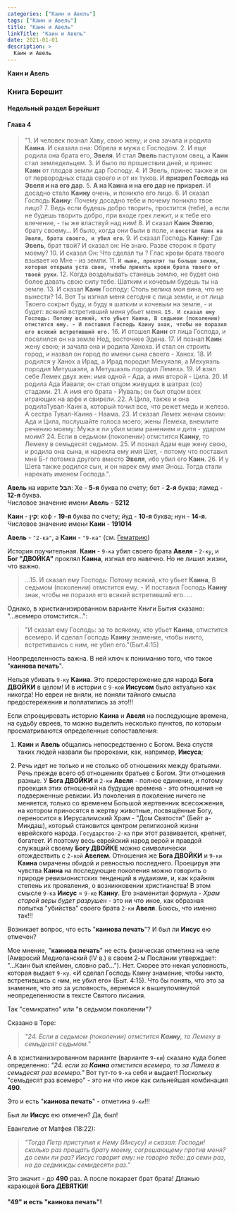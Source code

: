 ```yaml
---
categories: ["Каин и Авель"]
tags: ["Каин и Авель"]
title: "Каин и Авель"
linkTitle: "Каин и Авель"
date: 2021-01-01
description: >
  Каин и Авель
---
```


**Каин и Авель**

### Книга Берешит

#### Недельный раздел Берейшит

#### Глава 4

> "1. И человек познал Хаву, свою жену; и она зачала и родила **Каина**. И сказала она: Обрела я мужа с Господом. 2. И еще родила она брата его, **Эвеля**. И стал **Эвель** пастухом овец, а **Каин** стал земледельцем. 3. И было по прошествии дней, и принес **Каин** от плодов земли дар Господу. 4. И Эвель, принес также и он от первородных стада своего и от их туков. И **призрел Господь на **Эвеля** и на его дар**. 5. **А на **Каина** и на его дар не призрел**. И досадно стало **Каину** очень, и поникло его лицо. 6. И сказал Господь **Каину**: Почему досадно тебе и почему поникло твое лицо? 7. Ведь если будешь добро творить, простится (тебе), а если не будешь творить добро, при входе грех лежит, и к тебе его влечение, - ты же властвуй над ним! 8. И сказал **Каин** **Эвелю**, брату своему... И было, когда они были в поле, и **`восстал Каин на Эвеля, брата своего, и убил его`**. 9. И сказал Господь **Каину**: Где **Эвель**, брат твой? И сказал он: Не знаю. Разве сторож я брату моему? 10. И сказал Он: Что сделал ты ? Глас крови брата твоего взывает ко Мне - из земли. 11. **`И ныне, проклят ты больше земли, которая открыла уста свои, чтобы принять крови брата твоего от твоей руки`**. 12. Когда возделывать станешь землю, не будет она более давать свою силу тебе. Шатким и кочевым будешь ты на земле. 13. И сказал **Каин** Господу: Столь велика моя вина, что не вынести? 14. Вот Ты изгнал меня сегодня с лица земли, и от лица Твоего сокрыт буду, и буду я шатким и кочевым на земле, - и будет: всякий встретивший меня убьет меня. **`15. И сказал ему Господь: Потому всякий, кто убьет Каина, В седьмом (поколении) отмстится ему. - И поставил Господь Каину знак, чтобы не поразил его всякий встретивший его.`** 16. И отошел **Каин** от лица Господа, и поселился он на земле Нод, восточнее Эдена. 17. И познал **Каин** жену свою; и зачала она и родила Ханоха. И стал он строить город, и назвал он город по имени сына своего - Ханох. 18. И родился у Ханох а Ирад, а Ирад породил Мехуяэля, а Мехуяэль породил Метушаэля, а Метушаэль породил Лемеха. 19. И взял себе Лемех двух жен: имя одной - Ада, а имя второй - Цила. 20. И родила Ада Йаваля; он стал отцом живущих в шатрах (со) стадами. 21. А имя его брата - Йуваль; он был отцом всех играющих на арфе и свирели. 22. А Цила, также и она родилаТувал-Каин а, который точил все, что режет медь и железо. А сестра Тувал-Каина - Наама. 23. И сказал Лемех женам своим: Ада и Цила, послушайте голоса моего; жены Лемеха, внемлите речению моему: Мужа я ли убил моим ранением и дитя - ударом моим? 24. Если в седьмом (поколении) отмстится **Каину**, то Лемеху в семьдесят седьмом. 25. И познал Адам еще жену свою, и родила она сына, и нарекла ему имя Шет, - потому что поставил мне Б-г потомка другого вместо **Эвеля**, ибо убил его **Каин**. 26. И у Шета также родился сын, и он нарек ему имя Энош. Тогда стали нарекать именем Господа.".




**Авель** на иврите **הבל**: Хе - **5-я** буква по счету; бет - **2-я** буква; ламед - **12-я** буква.</br>
Числовое значение имени **Авель** - **5212**

**Каин** - **קין**: коф - **19-я** буква по счету; йуд - **10-я** буква; нун - **14-я**.</br>
Числовое значение имени **Каин** - **191014**

**Авель** - `"2-ка"`, а **Каин** - `"9-ка"` (см. [Гематрию](/docs/vektornoje-kolco/gematriya/))

История поучительная. **Каин** - `9-ка` убил своего брата **Авеля** - `2-ку`, и **Бог "ДВОЙКА"** проклял **Каина**, изгнал его навечно. Но не лишил жизни, что важно.

> ...15. И сказал ему Господь: Потому всякий, кто убьет **Каина**, В седьмом (поколении) отмстится ему. - И поставил Господь **Каину** знак, чтобы не поразил его всякий встретивший его. ...


Однако, в христианизированном варианте Книги Бытия сказано: "...всемеро отомстится...": </br>
> "И сказал ему Господь: за то всякому, кто убьет **Каина**, отмстится всемеро. И сделал Господь **Каину** знамение, чтобы никто, встретившись с ним, не убил его."(Быт.4:15)

Неопределенность важна. В ней ключ к пониманию того, что такое "**каинова печать**".

Нельзя убивать `9-ку` **Каина**. Это предостережение для народа **Бога ДВОЙКИ** в целом! И в истории с `9-кой` **Иисусом** было актуально как никогда! Но евреи не вняли, не поняли тайного смысла предостережения и поплатились за это!!!

Если спроецировать историю **Каина** и **Авеля** на последующие времена, на судьбу евреев, то можно выделить несколько пунктов, по которым просматриваются определенные сопоставления:

1. **Каин** и **Авель** общались непосредственно с Богом. Века спустя таких людей назвали бы пророками, как, например, **Иисуса**;

2. Речь идет не только и не столько об отношениях между братьями. Речь прежде всего об отношениях братьев с Богом. Эти отношения разные. У **Бога ДВОЙКИ** и `2-ки` **Авеля** - полное единение, и потому проекция этих отношений на будущие времена - это отношения не подверженные ревизии. Из поколения в поколение ничего не меняется, только со временем Большой жертвенник всесожжения, на котором приносятся в жертву животные, посвящённые Богу, переносится в Иерусалимский Храм - "Дом Святости" (Бейт а-Микдаш), который становится центром религиозной жизни еврейского народа. `Государство-2-ка` при этот развивается, крепнет, богатеет. И поэтому весь еврейский народ верой и правдой служащий своему **Богу ДВОЙКЕ** можно символически отождествить с `2-кой` **Авелем**. Отношения же **Бога ДВОЙКИ** и `9-ки` **Каина** омрачены обидой и ревностью последнего. Проецируя эти чувства **Каина** на последующие поколения можно говорить о природе ревизионистских тенденций в иудаизме, и, как крайняя степень их проявления, о возникновении христианства! В этом смысле `9-ка` **Иисус** = `9-ке` **Каину**. Его знаменитая формула - _Храм старой веры будет разрушен_ - это ни что иное, как образная попытка "убийства" своего брата `2-ки` **Авеля**. Боюсь, что именно так!!!

Возникает вопрос, что есть "**каинова печать**"? И был ли **Иисус** ею отмечен?

Мое мнение, "**каинова печать**" не есть физическая отметина на челе (Амвросий Медиоланский (IV в.) в своем 2-м Послании утверждает: "...Каин был клеймен, словно раб..."). Нет. Скорее это некая условность, которая выдает `9-ку`. «И сделал Господь Каину знамение, чтобы никто, встретившись с ним, не убил его» (Быт. 4:15). Что бы понять, что это за знамение, что это за условность, вернемся к вышеупомянутой неопределенности в тексте Святого писания.

Так "семикратно" или "в седьмом поколении"?

Сказано в Торе:

> _"24. Если в седьмом (поколении) отмстится **Каину**, то Лемеху в семьдесят седьмом."_

А в христианизированном варианте (варианте `9-ки`) сказано куда более определенно: _"24. если за **Каина** отмстится всемеро, то за Ламеха в семьдесят раз всемеро."_ Вот тут-то `9-ка` себя и выдает! Поскольку "семьдесят раз всемеро" - это ни что иное как сильнейшая комбинация **490**.

Это и есть "**каинова печать**" - отметина `9-ки`!!!

Был ли **Иисус** ею отмечен? Да, был!

Евангелие от Матфея (18:22):

> _"Тогда Петр приступил к Нему (Иисусу) и сказал: Господи! сколько раз прощать брату моему, согрешающему против меня? до семи ли раз? Иисус говорит ему: не говорю тебе: до семи раз, но до седмижды семидесяти раз."_

Это значит - до **490** раз. А после покарает брат брата! Дланью карающей **Бога ДЕВЯТКИ**!

#### **"49"** и есть "**каинова печать**"!
